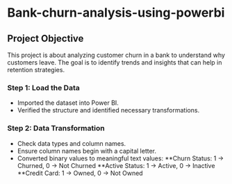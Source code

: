 # Bank-churn-analysis-using-powerbi
## Project Objective
This project is about analyzing customer churn in a bank to understand why customers leave. The goal is to identify trends and insights that can help in retention strategies.

### Step 1: Load the Data
* Imported the dataset into Power BI.
* Verified the structure and identified necessary transformations.

### Step 2: Data Transformation
* Check data types and column names.
* Ensure column names begin with a capital letter.
* Converted binary values to meaningful text values:
  **Churn Status:  1 → Churned, 0 → Not Churned
  **Active Status:  1 → Active, 0 → Inactive
  **Credit Card:  1 → Owned, 0 → Not Owned

